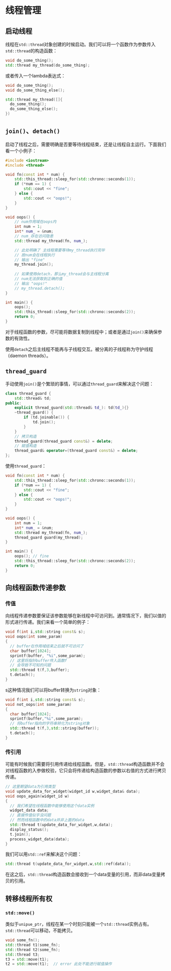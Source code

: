 # 线程管理

## 启动线程

线程在`std::thread`对象创建的时候启动。我们可以将一个函数作为参数传入`std::thread`的构造函数：

```c++
void do_some_thing();
std::thread my_thread(do_some_thing);
```

或者传入一个lambda表达式：

```c++
void do_some_thing();
void do_some_thing_else();

std::thread my_thread([]{
  do_some_thing();
  do_some_thing_else();
})
```

## `join()`、`detach()`

启动了线程之后，需要明确是否要等待线程结束，还是让线程自主运行。下面我们看一个小例子：

```c++
#include <iostream>
#include <thread>

void fn(const int * num) {
    std::this_thread::sleep_for(std::chrono::seconds(1));
    if (*num == 1) {
        std::cout << "fine";
    } else {
        std::cout << "oops!";
    }
}

void oops() {
    // num作用域在oops内
    int num = 1;
    int* num_ = &num;
    // num_存在访问隐患
    std::thread my_thread(fn, num_);

  	// 此处明确了 主线程需要等待my_thread执行完毕
    // 故num会在线程执行
    // 输出 "fine"
    my_thread.join();
  	
    // 如果使用detach，那么my_thread会与主线程分离
    // num无法获取到正确的值
    // 输出 "oops!"
    // my_thread.detach();
}

int main() {
    oops();
    std::this_thread::sleep_for(std::chrono::seconds(2));
    return 0;
}
```

对于线程函数的参数，尽可能将数据复制到线程中；或者是通过`join()`来确保参数的有效性。

使用`detach`之后主线程不能再与子线程交互。被分离的子线程称为守护线程（daemon threads）。

## `thread_guard`

手动使用`join()`是个繁琐的事情，可以通过`thread_guard`来解决这个问题：

```c++
class thread_guard {
    std::thread& td;
public:
    explicit thread_guard(std::thread& td_): td(td_){}
    ~thread_guard() {
        if (td.joinable()) {
            td.join();
        }
    }
    // 拷贝构造
    thread_guard(thread_guard const&) = delete;
    // 赋值构造
    thread_guard& operator=(thread_guard const&) = delete;
};
```

使用`thread_guard`：

```c++
void fn(const int * num) {
    std::this_thread::sleep_for(std::chrono::seconds(1));
    if (*num == 1) {
        std::cout << "fine";
    } else {
        std::cout << "oops!";
    }
}

void oops() {
    int num = 1;
    int* num_ = &num;
    std::thread my_thread(fn, num_);
    thread_guard guard(my_thread);
}

int main() {
    oops(); // fine
    std::this_thread::sleep_for(std::chrono::seconds(2));
    return 0;
}
```

## 向线程函数传递参数

### 传值

向线程传递参数要保证该参数能够在新线程中可访问到。通常情况下，我们以值的形式进行传递。我们来看一个简单的例子：

```c++
void f(int i,std::string const& s);
void oops(int some_param)
{
  // buffer在作用域结束之后就不可访问了
  char buffer[1024];
  sprintf(buffer, "%i",some_param);
  // 这里将指针buffer传入函数f
  // 会导致不可知的问题
  std::thread t(f,3,buffer);
  t.detach();
}
```

s这种情况我们可以将buffer转换为`string`对象：

```c++
void f(int i,std::string const& s);
void not_oops(int some_param)
{
  char buffer[1024];
  sprintf(buffer,"%i",some_param);
  // 将buffer指向的字符串转化为string对象
  std::thread t(f,3,std::string(buffer));
  t.detach();
}
```

### 传引用

可能有时候我们需要将引用传递给线程函数。但是，`std::thread`构造函数并不会对线程函数的入参做校验，它只会将传递给构造函数的参数以右值的方式进行拷贝传递。

```c++
// 这里期望data为引用类型
void update_data_for_widget(widget_id w,widget_data& data);
void oops_again(widget_id w)
{
  // 我们希望在线程函数中能够使用这个data实例
  widget_data data;
  // 直接传值似乎没问题
  // 然而线程函数中的data并非上面的data
  std::thread t(update_data_for_widget,w,data);
  display_status();
  t.join();
  process_widget_data(data);
}
```

我们可以用`std::ref`来解决这个问题：

```c++
std::thread t(update_data_for_widget,w,std::ref(data));
```

在这之后，`std::thread`构造函数会接收到一个data变量的引用，而非data变量拷贝的引用。

## 转移线程所有权

### `std::move()`

类似于`unipue_ptr`，线程在某一个时刻只能被一个`std::thread`实例占有。`std::thread`可以移动，不能拷贝。

```c++
void some_fn();
std::thread t1(some_fn);
std::thread t2(some_fn);
std::thread t3;
t3 = std::move(t1);
t2 = std::move(t1);  // error 此处不能进行赋值操作
```















































